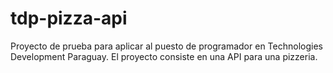# tdp-pizza-api
Proyecto de prueba para aplicar al puesto de programador en Technologies Development Paraguay. El proyecto consiste en una API para una pizzeria.
